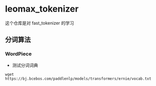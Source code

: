 # leomax_tokenizer

这个仓库是对 fast_tokenizer 的学习

## 分词算法

### WordPiece
* 测试分词词典

```shell
wget https://bj.bcebos.com/paddlenlp/models/transformers/ernie/vocab.txt
```